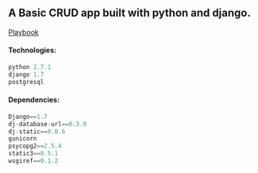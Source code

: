 ## A Basic CRUD app built with python and django. 
[Playbook](http://radiant-bastion-6945.herokuapp.com/players/)


#### Technologies:
```python
python 2.7.1
django 1.7
postgresql
```

#### Dependencies:

```python
Django==1.7
dj-database-url==0.3.0
dj-static==0.0.6
gunicorn
psycopg2==2.5.4
static3==0.5.1
wsgiref==0.1.2
```
